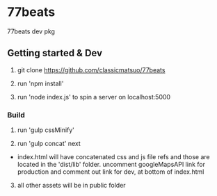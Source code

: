 # 77beats

77beats dev pkg

## Getting started & Dev
1. git clone https://github.com/classicmatsuo/77beats

2. run 'npm install' 

3. run 'node index.js' to spin a server on localhost:5000

### Build
1. run 'gulp cssMinify' 

2. run 'gulp concat' next
  - index.html will have concatenated css and js file refs and those are located in the 'dist/lib' folder.
    uncomment googleMapsAPI link for production and comment out link for dev, at bottom of index.html
  
3. all other assets will be in public folder
